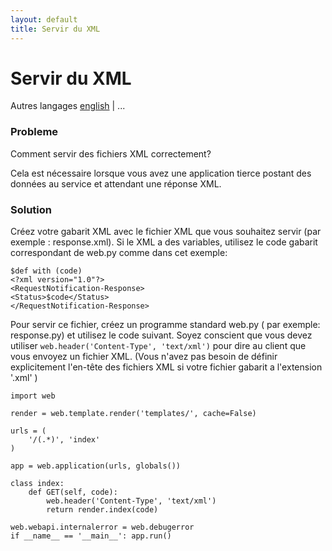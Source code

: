 ```yaml
---
layout: default
title: Servir du XML
---
```


# Servir du XML

Autres langages [english](/../xmlfiles) | ...

### Probleme

Comment servir des fichiers XML correctement?


Cela est nécessaire lorsque vous avez une application tierce postant des données au service et attendant une réponse XML.

### Solution

Créez votre gabarit XML avec le fichier XML que vous souhaitez servir (par exemple : response.xml). Si le XML a des variables, utilisez le code gabarit  correspondant de web.py comme dans cet exemple:


    $def with (code)
    <?xml version="1.0"?>
    <RequestNotification-Response>
    <Status>$code</Status>
    </RequestNotification-Response>


Pour servir ce fichier, créez un programme standard web.py ( par exemple: response.py) et utilisez le code suivant. Soyez conscient que vous devez utiliser <code>web.header('Content-Type', 'text/xml')</code> pour dire au client que vous envoyez un fichier XML. (Vous n'avez pas besoin de définir explicitement l'en-tête des fichiers XML si votre fichier gabarit a l'extension '.xml' )

    import web

    render = web.template.render('templates/', cache=False)

    urls = (
        '/(.*)', 'index'
    )

    app = web.application(urls, globals())

    class index:
        def GET(self, code):
            web.header('Content-Type', 'text/xml')
            return render.index(code)

    web.webapi.internalerror = web.debugerror
    if __name__ == '__main__': app.run()